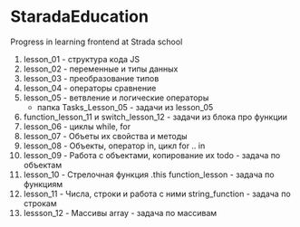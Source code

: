 # StaradaEducation

Progress in learning frontend at Strada school

1. lesson_01 - структура кода JS
2. lesson_02 - переменные и типы данных
3. lesson_03 - преобразование типов
4. lesson_04 - операторы сравнение
5. lesson_05 - ветвление и логические операторы
   - папка Tasks_Lesson_05 - задачи из lesson_05
6. function_lesson_11 и switch_lesson_12 - задачи из блока про функции
7. lesson_06 - циклы while, for
8. lesson_07 - Объеты их свойства и методы
9. lesson_08 - Объекты, оператор in, цикл for .. in
10. lesson_09 - Работа с объектами, копирование их
    todo - задача по объектам
12. lesson_10 - Стрелочная функция .this
    function_lesson - задача по функциям
14. lesson_11 - Числа, строки и работа с ними
    string_function - задача по строкам
16. lessson_12 - Массивы
    array - задача по массивам
